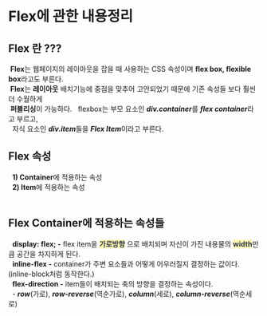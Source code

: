 # Flex에 관한 내용정리

## **Flex 란 ???**<br>
&nbsp;**Flex**는 웹페이지의 레이아웃을 잡을 때 사용하는 CSS 속성이며 **flex box, flexible box**라고도 부른다.<br>&nbsp;**Flex**는 **레이아웃** 배치기능에 중점을 맞추어 고안되었기 때문에 기존 속성들 보다 훨씬 더 수월하게<br>&nbsp;**퍼블리싱**이 가능하다. &nbsp; flexbox는 부모 요소인 ***div.container***를  ***flex container***라고 부르고,<br>&nbsp;
자식 요소인 ***div.item***들을 ***Flex Item***이라고 부른다.

## **Flex 속성**
&nbsp; **1) Container**에 적용하는 속성<br>
&nbsp; **2) Item**에 적용하는 속성<br><br>

## **Flex Container에 적용하는 속성들**
&nbsp; **display: flex; -** flex item을 <span style = "color :#2D3749;background-color:#fff5b1">**가로방향**</span> 으로 배치되며 자신이 가진 내용물의 <span style = "color :#2D3749;background-color:#fff5b1">**width**</span>만큼 공간을 차지하게 된다.<br>
&nbsp; **inline-flex -** container가 주변 요소들과 어떻게 어우러질지 결정하는 값이다. (inline-block처럼 동작한다.)<br>
&nbsp; **flex-direction -** item들이 배치되는 축의 방향을 결정하는 속성이다.<br>
&nbsp; - ***row***(가로), ***row-reverse***(역순가로), ***column***(세로), ***column-reverse***(역순세로)  

